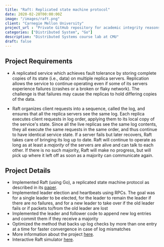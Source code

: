 ```yaml
---
title: "Raft: Replicated state machine protocol"
date: 2020-02-28T00:00:00Z
image: "/images/raft.png"
client: "Carnegie Mellon University"
project_url : "Private GitHub repository for academic integrity reasons"
categories: ["Distributed System", "Go"]
description: "Distributed Systems course lab at CMU"
draft: false
---
```


## Project Requirements

- A replicated service which achieves fault tolerance by storing complete copies of its state (i.e., data) on multiple replica servers. Replication allows the service to continue operating even if some of its servers experience failures (crashes or a broken or flaky network). The challenge is that failures may cause the replicas to hold differing copies of the data.

- Raft organizes client requests into a sequence, called the log, and ensures that all the replica servers see the same log. Each replica executes client requests in log order, applying them to its local copy of the service's state. Since all the live replicas see the same log contents, they all execute the same requests in the same order, and thus continue to have identical service state. If a server fails but later recovers, Raft takes care of bringing its log up to date. Raft will continue to operate as long as at least a *majority* of the servers are alive and can talk to each other. If there is no such majority, Raft will make no progress, but will pick up where it left off as soon as a majority can communicate again.


## Project Details

- Implemented Raft (using Go), a replicated state machine protocol as described in its [paper](https://raft.github.io/raft.pdf).
- Implemented leader election and heartbeats using RPCs. The goal was for a single leader to be elected, for the leader to remain the leader if there are no failures, and for a new leader to take over if the old leader fails or if packets to/from the old leader are lost
- Implemented the leader and follower code to append new log entries and commit them if they receive a majority
- Optimized the method that backs up log checks by more than one entry at a time for faster convergence in case of log mismatches
- More information about the project [here](https://pdos.csail.mit.edu/6.824/labs/lab-raft.html).
- Interactive Raft simulator [here](https://raft.github.io).